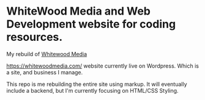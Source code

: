 # WhiteWood Media and Web Development website for coding resources.
My rebuild of [Whitewood Media]([url](https://whitewoodmedia.com/))

https://whitewoodmedia.com/ website currently live on Wordpress. Which is a site, and business I manage. 

This repo is me rebuilding the entire site using markup. It will eventually include a backend, but I'm currently focusing on HTML/CSS Styling. 

